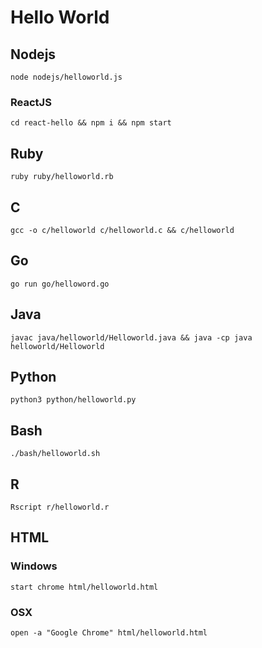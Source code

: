 # Hello World
## Nodejs
```
node nodejs/helloworld.js
```
### ReactJS
```
cd react-hello && npm i && npm start
```
## Ruby
```
ruby ruby/helloworld.rb
```
## C
```
gcc -o c/helloworld c/helloworld.c && c/helloworld
```
## Go
```
go run go/helloword.go
```
## Java
```
javac java/helloworld/Helloworld.java && java -cp java helloworld/Helloworld 
```
## Python
```
python3 python/helloworld.py
```
## Bash
```
./bash/helloworld.sh
```
## R
```
Rscript r/helloworld.r
```
## HTML
### Windows
```
start chrome html/helloworld.html
```
### OSX
```
open -a "Google Chrome" html/helloworld.html
```
